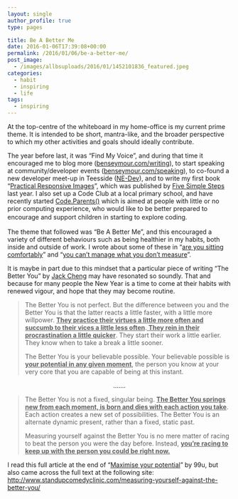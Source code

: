 ```yaml
---
layout: single
author_profile: true
type: pages

title: Be A Better Me
date: 2016-01-06T17:39:08+00:00
permalink: /2016/01/06/be-a-better-me/
post_image:
  - /images/allbsuploads/2016/01/1452101836_featured.jpeg
categories:
  - habit
  - inspiring
  - life
tags:
  - inspiring
---
```

At the top-centre of the whiteboard in my home-office is my current prime theme. It is intended to be short, mantra-like, and the broader perspective to which my other activities and goals should ideally contribute.

The year before last, it was “Find My Voice”, and during that time it encouraged me to blog more (<a title="Ben Seymour: Writing" href="http://benseymour.com/writing/" target="_blank">benseymour.com/writing</a>), to start speaking at community/developer events (<a title="Ben Seymour: Speaking" href="http://benseymour.com/speaking/" target="_blank">benseymour.com/speaking</a>), to co-found a new developer meet-up in Teesside (<a title="NE Dev" href="http://nedev.io/" target="_blank">NE-Dev</a>), and to write my first book “<a title="Practical Responsive Images book" href="http://www.fivesimplesteps.com/products/practical-responsive-images" target="_blank">Practical Responsive Images</a>”, which was published by <a title="Five Simple Steps" href="http://www.fivesimplesteps.com/collections/books" target="_blank">Five Simple Steps</a> last year. I also set up a Code Club at a local primary school, and have recently started <a href="http://codeparents.org/" target="_blank">Code.Parents()</a> which is aimed at people with little or no prior computing experience, who would like to be better prepared to encourage and support children in starting to explore coding<span style="line-height: 1.5;">.</span>

The theme that followed was “Be A Better Me”, and this encouraged a variety of different behaviours such as being healthier in my habits, both inside and outside of work. I wrote about some of these in &#8220;<a title="Are you sitting comfortably?" href="https://www.youtube.com/watch?v=gUPDMrid3qY" target="_blank">are you sitting comfortably</a>&#8221; and “<a title="You can't manage what you don't measure" href="http://allbs.co.uk/2015/04/22/you-cant-manage-what-you-dont-measure/" target="_blank">you can’t manage what you don’t measure</a>”.

It is maybe in part due to this mindset that a particular piece of writing “The Better You&#8221; by <a title="Jack Cheng" href="http://jackcheng.com/" target="_blank">Jack Cheng</a> may have resonated so soundly. That and because for many people the New Year is a time to come at their habits with renewed vigour, and hope that they may become routine.

> The Better You is not perfect. But the difference between you and the Better You is that the latter reacts a little faster, with a little more willpower. <u>**They practice their virtues a little more often and succumb to their vices a little less often**</u>.<u> **They rein in their procrastination a little quicker**</u>. They start their work a little earlier. They know when to take a break a little sooner.
>
> The Better You is your believable possible. Your believable possible is **<u>your potential in any given moment</u>**, the person you know at your very core that you are capable of being at this instant.

<p style="text-align: center;">
  …….
</p>

> The Better You is not a fixed, singular being. <u>**The Better You springs new from each moment, is born and dies with each action you take**</u>. Each action creates a new set of possibilities. The Better You is an alternate dynamic present, rather than a fixed, static past.
>
> Measuring yourself against the Better You is no mere matter of racing to beat the person you were the day before. Instead, **<u>you’re racing to keep up with the person you could be right now.</u>**

I read this full article at the end of “<a title="Maximise Your Potential" href="http://www.amazon.co.uk/gp/product/1477800891/ref=as_li_tl?ie=UTF8&camp=1634&creative=19450&creativeASIN=1477800891&linkCode=as2&tag=kenobi-21" target="_blank">Maximise your potential</a>” by 99u, but also came across the full text at the following site: <a title="http://www.standupcomedyclinic.com/measuring-yourself-against-the-better-you/" href="http://www.standupcomedyclinic.com/measuring-yourself-against-the-better-you/" target="_blank">http://www.standupcomedyclinic.com/measuring-yourself-against-the-better-you/</a>
